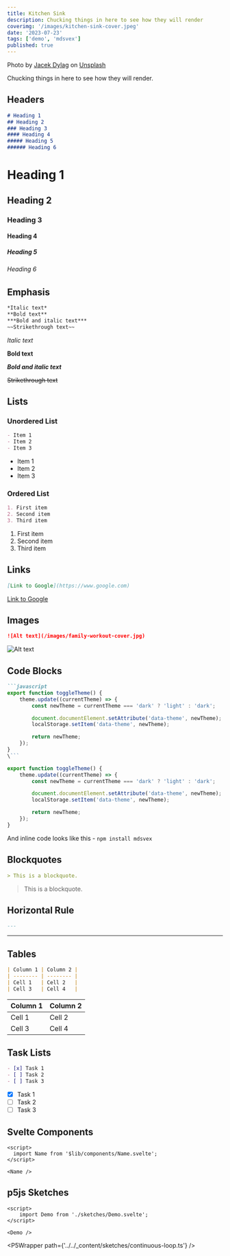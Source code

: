 ```yaml
---
title: Kitchen Sink
description: Chucking things in here to see how they will render
coverimg: '/images/kitchen-sink-cover.jpeg'
date: '2023-07-23'
tags: ['demo', 'mdsvex']
published: true
---
```


Photo by <a href="https://unsplash.com/@dylu?utm_source=unsplash&utm_medium=referral&utm_content=creditCopyText">Jacek Dylag</a> on <a href="https://unsplash.com/photos/Vve7XkiUq_Y?utm_source=unsplash&utm_medium=referral&utm_content=creditCopyText">Unsplash</a>

Chucking things in here to see how they will render.

## Headers

```markdown
# Heading 1
## Heading 2
### Heading 3
#### Heading 4
##### Heading 5
###### Heading 6
```

# Heading 1

## Heading 2

### Heading 3

#### Heading 4

##### Heading 5

###### Heading 6

## Emphasis

```markdown
*Italic text*
**Bold text**
***Bold and italic text***
~~Strikethrough text~~
```

_Italic text_

**Bold text**

**_Bold and italic text_**

~~Strikethrough text~~

## Lists

### Unordered List

```markdown
- Item 1
- Item 2
- Item 3
```

- Item 1
- Item 2
- Item 3

### Ordered List

```markdown
1. First item
2. Second item
3. Third item
```

1. First item
2. Second item
3. Third item

## Links

```markdown
[Link to Google](https://www.google.com)
```

[Link to Google](https://www.google.com)

## Images

```markdown
![Alt text](/images/family-workout-cover.jpg)
```

![Alt text](/images/family-workout-cover.jpg)

## Code Blocks

```markdown
```javascript
export function toggleTheme() {
	theme.update((currentTheme) => {
		const newTheme = currentTheme === 'dark' ? 'light' : 'dark';

		document.documentElement.setAttribute('data-theme', newTheme);
		localStorage.setItem('data-theme', newTheme);

		return newTheme;
	});
}
\```
````

```javascript
export function toggleTheme() {
	theme.update((currentTheme) => {
		const newTheme = currentTheme === 'dark' ? 'light' : 'dark';

		document.documentElement.setAttribute('data-theme', newTheme);
		localStorage.setItem('data-theme', newTheme);

		return newTheme;
	});
}
```

And inline code looks like this - `npm install mdsvex`

## Blockquotes

```markdown
> This is a blockquote.
```

> This is a blockquote.

## Horizontal Rule

```markdown
---
```

---

## Tables

```markdown
| Column 1 | Column 2 |
| -------- | -------- |
| Cell 1   | Cell 2   |
| Cell 3   | Cell 4   |
```

| Column 1 | Column 2 |
| -------- | -------- |
| Cell 1   | Cell 2   |
| Cell 3   | Cell 4   |

## Task Lists

```markdown
- [x] Task 1
- [ ] Task 2
- [ ] Task 3
```

- [x] Task 1
- [ ] Task 2
- [ ] Task 3

## Svelte Components
```svelte
<script>
  import Name from '$lib/components/Name.svelte';
</script>

<Name />
```
<script>
  import P5Wrapper from '$lib/components/P5Wrapper.svelte';
  import Name from '$lib/components/Name.svelte';
	import Demo from './sketches/Demo.svelte';
	
</script>

<Name />

## p5js Sketches
```svelte
<script>
	import Demo from './sketches/Demo.svelte';
</script>

<Demo />

```

<Demo />

<P5Wrapper path={'../../_content/sketches/continuous-loop.ts'} />
